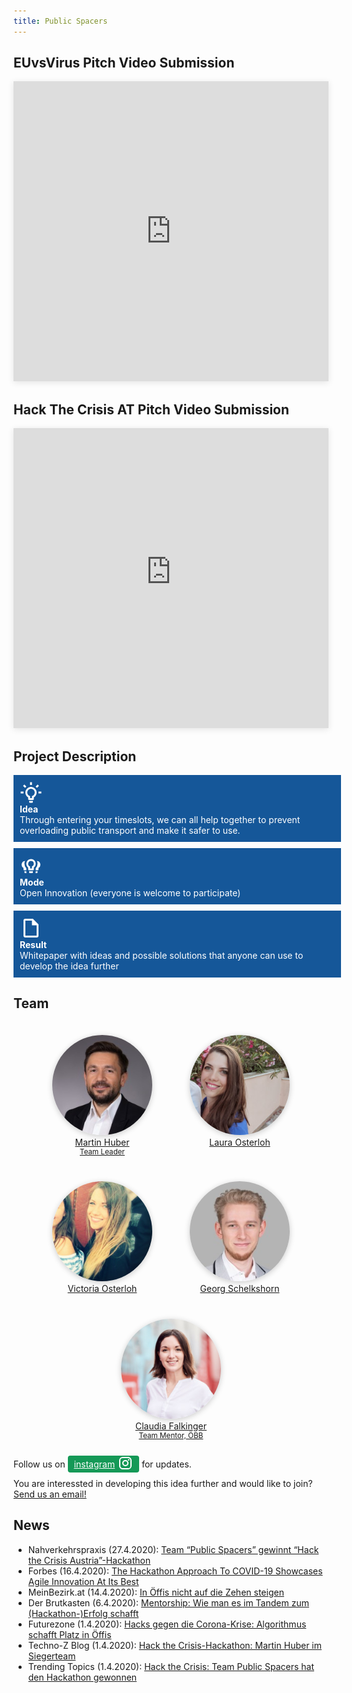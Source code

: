```yaml
---
title: Public Spacers
---
```


## EUvsVirus Pitch Video Submission
<div style="text-align: center;">
<iframe style="box-shadow: 0 2px 10px rgba(0,0,0,.1);" width="100%" height="480" src="https://www.youtube.com/embed/jRsN_6vXSKM" frameborder="0" allow="accelerometer; autoplay; encrypted-media; gyroscope; picture-in-picture" allowfullscreen></iframe>
</div>

## Hack The Crisis AT Pitch Video Submission
<div style="text-align: center;">
<iframe style="box-shadow: 0 2px 10px rgba(0,0,0,.1);" width="100%" height="480" src="https://www.youtube-nocookie.com/embed/xD4GMZfHrt0" frameborder="0" allow="accelerometer; autoplay; encrypted-media; gyroscope; picture-in-picture" allowfullscreen></iframe>
</div>

## Project Description
<div class="project-box">
<div>
<svg viewBox="0 0 24 24">
    <path fill="currentColor" d="M20,11H23V13H20V11M1,11H4V13H1V11M13,1V4H11V1H13M4.92,3.5L7.05,5.64L5.63,7.05L3.5,4.93L4.92,3.5M16.95,5.63L19.07,3.5L20.5,4.93L18.37,7.05L16.95,5.63M12,6A6,6 0 0,1 18,12C18,14.22 16.79,16.16 15,17.2V19A1,1 0 0,1 14,20H10A1,1 0 0,1 9,19V17.2C7.21,16.16 6,14.22 6,12A6,6 0 0,1 12,6M14,21V22A1,1 0 0,1 13,23H11A1,1 0 0,1 10,22V21H14M11,18H13V15.87C14.73,15.43 16,13.86 16,12A4,4 0 0,0 12,8A4,4 0 0,0 8,12C8,13.86 9.27,15.43 11,15.87V18Z" />
</svg>
<b>Idea</b><br/>Through entering your timeslots, we can all help together to prevent overloading public transport and make it safer to use.
</div>
<div>
<svg viewBox="0 0 24 24">
    <path fill="currentColor" d="M7 19A2.93 2.93 0 0 0 7.17 20H6A1 1 0 0 1 5 19V18H7M10 19A1 1 0 0 0 11 20H13A1 1 0 0 0 14 19V18H10M4 16A1 1 0 0 0 5 17H7V14.88A6.92 6.92 0 0 1 5 10A6.79 6.79 0 0 1 5.68 7A4 4 0 0 0 4 14.45M17 19A2.93 2.93 0 0 1 16.83 20H18A1 1 0 0 0 19 19V18H17M17 10A5 5 0 0 1 15 14V16A1 1 0 0 1 14 17H10A1 1 0 0 1 9 16V14A5 5 0 1 1 17 10M15 10A3 3 0 1 0 11 12.82V15H13V12.82A3 3 0 0 0 15 10M18.32 7A6.79 6.79 0 0 1 19 10A6.92 6.92 0 0 1 17 14.88V17H19A1 1 0 0 0 20 16V14.45A4 4 0 0 0 18.32 7Z" />
</svg>
<b>Mode</b><br/>Open Innovation (everyone is welcome to participate)
</div>
<div>
<svg viewBox="0 0 24 24">
    <path fill="currentColor" d="M14,2H6A2,2 0 0,0 4,4V20A2,2 0 0,0 6,22H18A2,2 0 0,0 20,20V8L14,2M18,20H6V4H13V9H18V20Z" />
</svg>
<b>Result</b><br/>Whitepaper with ideas and possible solutions that anyone can use to develop the idea further
</div>
</div>

## Team
<div class="team-group">
    <a href="https://www.linkedin.com/in/martin-huber-b940a084/"><img src="/assets/img/martin.jpeg" /><div>Martin Huber<small>Team Leader</small></div></a>
    <a href="https://www.linkedin.com/in/laura-osterloh-73a73190/"><img src="/assets/img/laura.jpeg" /><div>Laura Osterloh</div></a>
    <a href="https://www.linkedin.com/in/victoria-osterloh-4a6ba4150/"><img src="/assets/img/victoria.jpeg" /><div>Victoria Osterloh</div></a>
    <a href="https://www.linkedin.com/in/georg-schelkshorn-632655ba/"><img src="/assets/img/georg.jpeg" /><div>Georg Schelkshorn</div></a>
    <a href="https://www.linkedin.com/in/claudia-falkinger/"><img src="/assets/img/claudia.jpeg" /><div>Claudia Falkinger<small>Team Mentor, ÖBB</small></div></a>
</div>
Follow us on <a href="https://www.instagram.com/public_spacers/" class="instagram-btn">instagram<svg style="width:24px;height:24px" viewBox="0 0 24 24">
    <path fill="currentColor" d="M7.8,2H16.2C19.4,2 22,4.6 22,7.8V16.2A5.8,5.8 0 0,1 16.2,22H7.8C4.6,22 2,19.4 2,16.2V7.8A5.8,5.8 0 0,1 7.8,2M7.6,4A3.6,3.6 0 0,0 4,7.6V16.4C4,18.39 5.61,20 7.6,20H16.4A3.6,3.6 0 0,0 20,16.4V7.6C20,5.61 18.39,4 16.4,4H7.6M17.25,5.5A1.25,1.25 0 0,1 18.5,6.75A1.25,1.25 0 0,1 17.25,8A1.25,1.25 0 0,1 16,6.75A1.25,1.25 0 0,1 17.25,5.5M12,7A5,5 0 0,1 17,12A5,5 0 0,1 12,17A5,5 0 0,1 7,12A5,5 0 0,1 12,7M12,9A3,3 0 0,0 9,12A3,3 0 0,0 12,15A3,3 0 0,0 15,12A3,3 0 0,0 12,9Z" />
</svg></a> for updates.

You are interessted in developing this idea further and would like to join? <a href="mailto:publicspacers@gmail.com">Send us an email!</a>

## News
- Nahverkehrspraxis (27.4.2020): [Team “Public Spacers” gewinnt “Hack the Crisis Austria”-Hackathon](https://www.nahverkehrspraxis.de/team-public-spacers-gewinnt-hack-the-crisis-austria-hackathon/)
- Forbes (16.4.2020): [The Hackathon Approach To COVID-19 Showcases Agile Innovation At Its Best](https://www.forbes.com/sites/tomokoyokoi/2020/04/16/the-hackathon-approach-to-covid-19-showcases-agile-innovation-at-its-best/)
- MeinBezirk.at (14.4.2020): [In Öffis nicht auf die Zehen steigen](https://www.meinbezirk.at/pongau/c-wirtschaft/in-oeffis-nicht-auf-die-zehen-steigen_a4019982)
- Der Brutkasten (6.4.2020): [Mentorship: Wie man es im Tandem zum (Hackathon-)Erfolg schafft](https://www.derbrutkasten.com/mentorship-tipps/)
- Futurezone (1.4.2020): [Hacks gegen die Corona-Krise: Algorithmus schafft Platz in Öffis](https://futurezone.at/start-ups/hacks-gegen-die-corona-krise-algorithmus-schafft-platz-in-oeffis/400799729)
- Techno-Z Blog (1.4.2020): [Hack the Crisis-Hackathon: Martin Huber im Siegerteam](https://blog.techno-z.at/hack-the-crisis-hackathon-martin-huber-im-siegerteam/)
- Trending Topics (1.4.2020): [Hack the Crisis: Team Public Spacers hat den Hackathon gewonnen](https://www.trendingtopics.at/hack-the-crisis-oesterreich-gewinner/)

<style>
    .project-box {
        color: #fff;
    }

    .project-box > div {
        width: 100%; /* -20px */
        background-color: #155799;
        padding: 10px;
        margin: 10px 0;
    }

    .project-box > div > svg {
        display: block;
        width: 36px;
        height: 36px;
    }

    .team-group {
        display: flex;
        flex-direction: row;
        justify-content: center;
        flex-wrap: wrap;
    }

    .team-group > a {
        display: block;
        text-align: center;
        padding: 20px 10px;
        width: 200px;
    }

    .team-group img {
        border-radius: 100%;
        width: 160px;
        transition: all .2s ease-in-out;
        box-shadow: 0 2px 10px rgba(0,0,0,.2);
    }

    .team-group > a:hover > img {
        box-shadow: 0 5px 15px rgba(0,0,0,.4);
    }

    .team-group small {
        display: block;
    }

    .instagram-btn,
    .header-btn {
        background: #159957;
        border-radius: 4px;
        padding: 5px 10px;
        color: #fff;
    }


    .instagram-btn:hover,
    .header-btn:hover {
        cursor: pointer;
    }

    .instagram-btn svg {
        position: relative;
        margin-left: 5px;
        top: 5px;
    }

    .header-btn {
        font-size: 1.5em;
        background: #155799;
        padding: 10px 20px;
        margin: 5px;
    }
</style>

